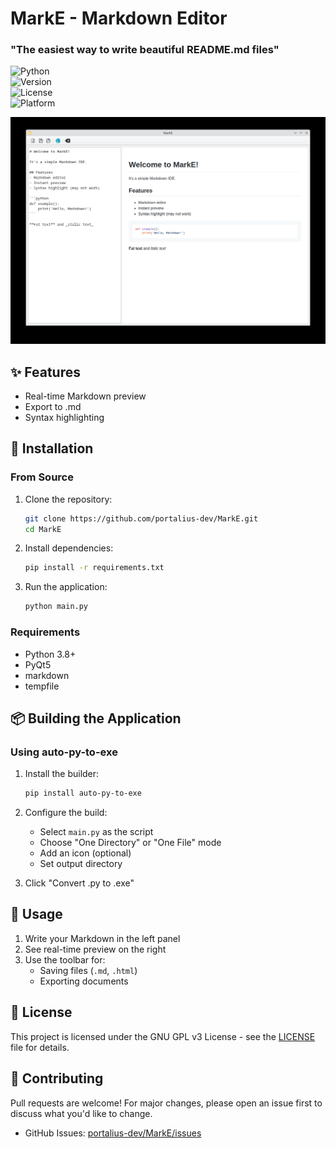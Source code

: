 # MarkE - Markdown Editor  

### "The easiest way to write beautiful README.md files"  

![Python](https://img.shields.io/badge/Python-3.8+-informational?logo=python&style=flat&logoColor=white&color=3776AB&labelColor=3776AB)  
![Version](https://img.shields.io/badge/Version-1.0-blue)  
![License](https://img.shields.io/badge/License-GPL-green)  
![Platform](https://img.shields.io/badge/Platform-Windows%20|%20Linux%20|%20macOS-lightgrey)  

![Markdown Editor Preview](https://github.com/portalius-dev/MarkE/blob/main/readme-bin/image.png)  

## ✨ Features  
- Real-time Markdown preview  
- Export to .md 
- Syntax highlighting  

## 🚀 Installation  

### From Source  
1. Clone the repository:  
   ```bash
   git clone https://github.com/portalius-dev/MarkE.git
   cd MarkE
   ```

2. Install dependencies:  
   ```bash
   pip install -r requirements.txt
   ```

3. Run the application:  
   ```bash
   python main.py
   ```

### Requirements  
- Python 3.8+  
- PyQt5  
- markdown  
- tempfile  

## 📦 Building the Application  

### Using auto-py-to-exe  
1. Install the builder:  
   ```bash
   pip install auto-py-to-exe
   ```

2. Configure the build:  
   - Select `main.py` as the script  
   - Choose "One Directory" or "One File" mode  
   - Add an icon (optional)  
   - Set output directory    

3. Click "Convert .py to .exe"  

## 📝 Usage  
1. Write your Markdown in the left panel  
2. See real-time preview on the right  
3. Use the toolbar for:  
   - Saving files (`.md`, `.html`)  
   - Exporting documents  

## 📜 License  
This project is licensed under the GNU GPL v3 License - see the [LICENSE](LICENSE) file for details.

## 🤝 Contributing  
Pull requests are welcome! For major changes, please open an issue first to discuss what you'd like to change.

- GitHub Issues: [portalius-dev/MarkE/issues](https://github.com/portalius-dev/MarkE/issues) 

